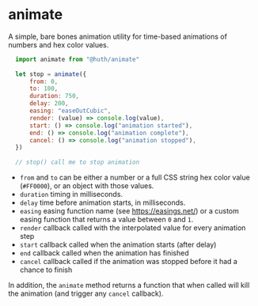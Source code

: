 # animate
A simple, bare bones animation utility for time-based animations of numbers and hex color values. 

```js
  import animate from "@huth/animate"
  
  let stop = animate({
      from: 0,
      to: 100,
      duration: 750,
      delay: 200,
      easing: "easeOutCubic",
      render: (value) => console.log(value),
      start: () => console.log("animation started"),
      end: () => console.log("animation complete"),
      cancel: () => console.log("animation stopped"),
  })
  
  // stop() call me to stop animation  
```

- `from` and `to` can be either a number or a full CSS string hex color value (`#FF0000`), or an object with those values. 
- `duration` timing in milliseconds.
- `delay` time before animation starts, in milliseconds.
- `easing` easing function name (see https://easings.net/) or a custom easing function that returns a value between `0` and `1`.
- `render` callback called with the interpolated value for every animation step 
- `start` callback called when the animation starts (after delay)
- `end` callback called when the animation has finished
- `cancel` callback called if the animation was stopped before it had a chance to finish

In addition, the `animate` method returns a function that when called will kill the animation (and trigger any `cancel` callback).
